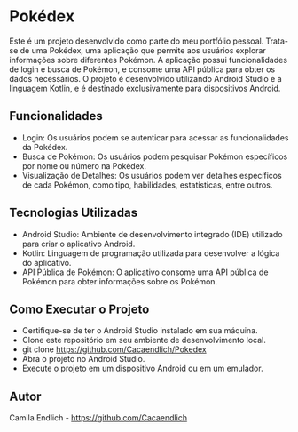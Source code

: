 # Pokédex
Este é um projeto desenvolvido como parte do meu portfólio pessoal. Trata-se de uma Pokédex, uma aplicação que permite aos usuários explorar informações sobre diferentes Pokémon. A aplicação possui funcionalidades de login e busca de Pokémon, e consome uma API pública para obter os dados necessários. O projeto é desenvolvido utilizando Android Studio e a linguagem Kotlin, e é destinado exclusivamente para dispositivos Android.

## Funcionalidades
- Login: Os usuários podem se autenticar para acessar as funcionalidades da Pokédex.
- Busca de Pokémon: Os usuários podem pesquisar Pokémon específicos por nome ou número na Pokédex.
- Visualização de Detalhes: Os usuários podem ver detalhes específicos de cada Pokémon, como tipo, habilidades, estatísticas, entre outros.
  
## Tecnologias Utilizadas
- Android Studio: Ambiente de desenvolvimento integrado (IDE) utilizado para criar o aplicativo Android.
- Kotlin: Linguagem de programação utilizada para desenvolver a lógica do aplicativo.
- API Pública de Pokémon: O aplicativo consome uma API pública de Pokémon para obter informações sobre os Pokémon.

## Como Executar o Projeto
- Certifique-se de ter o Android Studio instalado em sua máquina.
- Clone este repositório em seu ambiente de desenvolvimento local.
- git clone https://github.com/Cacaendlich/Pokedex
- Abra o projeto no Android Studio.
- Execute o projeto em um dispositivo Android ou em um emulador.

## Autor
Camila Endlich - https://github.com/Cacaendlich
